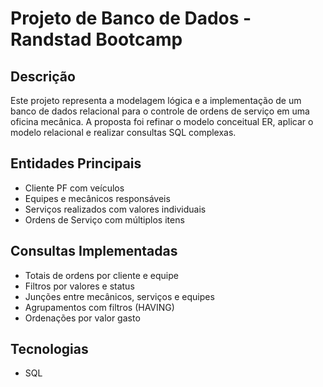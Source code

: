 # Projeto de Banco de Dados - Randstad Bootcamp

## Descrição
Este projeto representa a modelagem lógica e a implementação de um banco de dados relacional para o controle de ordens de serviço em uma oficina mecânica. A proposta foi refinar o modelo conceitual ER, aplicar o modelo relacional e realizar consultas SQL complexas.

## Entidades Principais
- Cliente PF com veículos
- Equipes e mecânicos responsáveis
- Serviços realizados com valores individuais
- Ordens de Serviço com múltiplos itens

## Consultas Implementadas
- Totais de ordens por cliente e equipe
- Filtros por valores e status
- Junções entre mecânicos, serviços e equipes
- Agrupamentos com filtros (HAVING)
- Ordenações por valor gasto

## Tecnologias
- SQL
